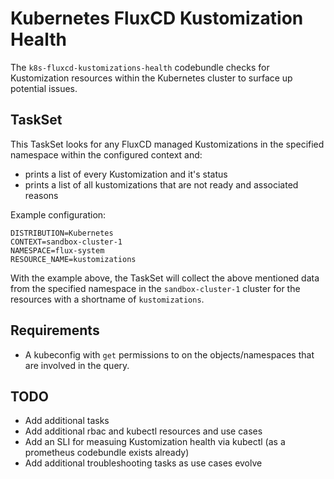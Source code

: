 # Kubernetes FluxCD Kustomization Health
The `k8s-fluxcd-kustomizations-health` codebundle checks for Kustomization resources within the Kubernetes cluster to surface up potential issues. 

## TaskSet
This TaskSet looks for any FluxCD managed Kustomizations in the specified namespace within the configured context and: 
- prints a list of every Kustomization and it's status
- prints a list of all kustomizations that are not ready and associated reasons

Example configuration: 
```
DISTRIBUTION=Kubernetes
CONTEXT=sandbox-cluster-1
NAMESPACE=flux-system
RESOURCE_NAME=kustomizations
```

With the example above, the TaskSet will collect the above mentioned data from the specified namespace in the `sandbox-cluster-1` cluster for the resources with a shortname of `kustomizations`. 


## Requirements
- A kubeconfig with `get` permissions to on the objects/namespaces that are involved in the query.


## TODO
- Add additional tasks
- Add additional rbac and kubectl resources and use cases
- Add an SLI for measuing Kustomization health via kubectl (as a prometheus codebundle exists already)
- Add additional troubleshooting tasks as use cases evolve